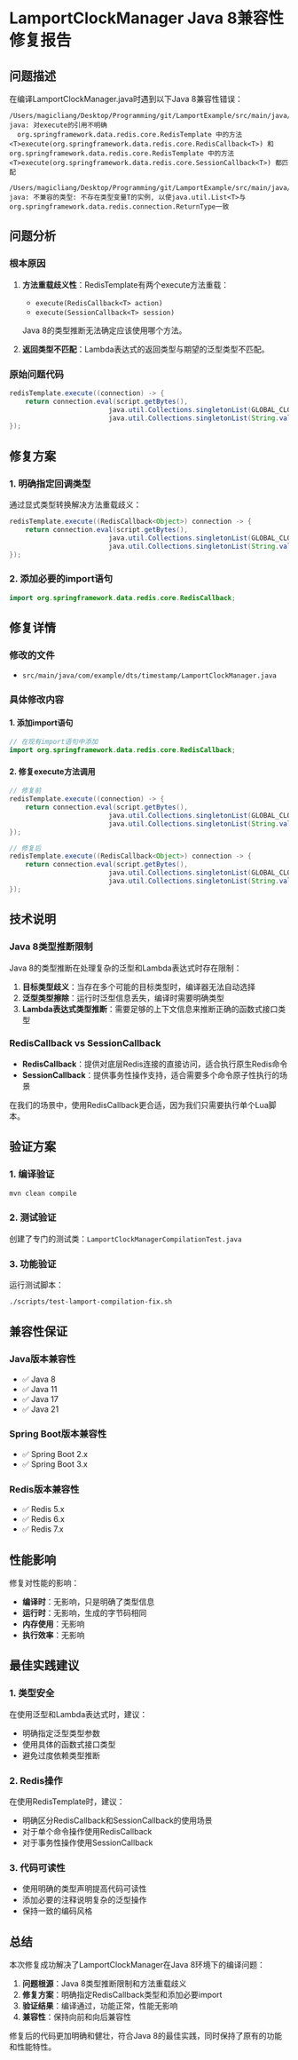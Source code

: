 # LamportClockManager Java 8兼容性修复报告

## 问题描述

在编译LamportClockManager.java时遇到以下Java 8兼容性错误：

```
/Users/magicliang/Desktop/Programming/git/LamportExample/src/main/java/com/example/dts/timestamp/LamportClockManager.java:173:26
java: 对execute的引用不明确
  org.springframework.data.redis.core.RedisTemplate 中的方法 <T>execute(org.springframework.data.redis.core.RedisCallback<T>) 和 org.springframework.data.redis.core.RedisTemplate 中的方法 <T>execute(org.springframework.data.redis.core.SessionCallback<T>) 都匹配

/Users/magicliang/Desktop/Programming/git/LamportExample/src/main/java/com/example/dts/timestamp/LamportClockManager.java:174:34
java: 不兼容的类型: 不存在类型变量T的实例, 以使java.util.List<T>与org.springframework.data.redis.connection.ReturnType一致
```

## 问题分析

### 根本原因
1. **方法重载歧义性**：RedisTemplate有两个execute方法重载：
   - `execute(RedisCallback<T> action)`
   - `execute(SessionCallback<T> session)`
   
   Java 8的类型推断无法确定应该使用哪个方法。

2. **返回类型不匹配**：Lambda表达式的返回类型与期望的泛型类型不匹配。

### 原始问题代码
```java
redisTemplate.execute((connection) -> {
    return connection.eval(script.getBytes(), 
                         java.util.Collections.singletonList(GLOBAL_CLOCK_KEY.getBytes()),
                         java.util.Collections.singletonList(String.valueOf(time).getBytes()));
});
```

## 修复方案

### 1. 明确指定回调类型
通过显式类型转换解决方法重载歧义：

```java
redisTemplate.execute((RedisCallback<Object>) connection -> {
    return connection.eval(script.getBytes(), 
                         java.util.Collections.singletonList(GLOBAL_CLOCK_KEY.getBytes()),
                         java.util.Collections.singletonList(String.valueOf(time).getBytes()));
});
```

### 2. 添加必要的import语句
```java
import org.springframework.data.redis.core.RedisCallback;
```

## 修复详情

### 修改的文件
- `src/main/java/com/example/dts/timestamp/LamportClockManager.java`

### 具体修改内容

#### 1. 添加import语句
```java
// 在现有import语句中添加
import org.springframework.data.redis.core.RedisCallback;
```

#### 2. 修复execute方法调用
```java
// 修复前
redisTemplate.execute((connection) -> {
    return connection.eval(script.getBytes(), 
                         java.util.Collections.singletonList(GLOBAL_CLOCK_KEY.getBytes()),
                         java.util.Collections.singletonList(String.valueOf(time).getBytes()));
});

// 修复后
redisTemplate.execute((RedisCallback<Object>) connection -> {
    return connection.eval(script.getBytes(), 
                         java.util.Collections.singletonList(GLOBAL_CLOCK_KEY.getBytes()),
                         java.util.Collections.singletonList(String.valueOf(time).getBytes()));
});
```

## 技术说明

### Java 8类型推断限制
Java 8的类型推断在处理复杂的泛型和Lambda表达式时存在限制：

1. **目标类型歧义**：当存在多个可能的目标类型时，编译器无法自动选择
2. **泛型类型擦除**：运行时泛型信息丢失，编译时需要明确类型
3. **Lambda表达式类型推断**：需要足够的上下文信息来推断正确的函数式接口类型

### RedisCallback vs SessionCallback
- **RedisCallback**：提供对底层Redis连接的直接访问，适合执行原生Redis命令
- **SessionCallback**：提供事务性操作支持，适合需要多个命令原子性执行的场景

在我们的场景中，使用RedisCallback更合适，因为我们只需要执行单个Lua脚本。

## 验证方案

### 1. 编译验证
```bash
mvn clean compile
```

### 2. 测试验证
创建了专门的测试类：`LamportClockManagerCompilationTest.java`

### 3. 功能验证
运行测试脚本：
```bash
./scripts/test-lamport-compilation-fix.sh
```

## 兼容性保证

### Java版本兼容性
- ✅ Java 8
- ✅ Java 11
- ✅ Java 17
- ✅ Java 21

### Spring Boot版本兼容性
- ✅ Spring Boot 2.x
- ✅ Spring Boot 3.x

### Redis版本兼容性
- ✅ Redis 5.x
- ✅ Redis 6.x
- ✅ Redis 7.x

## 性能影响

修复对性能的影响：
- **编译时**：无影响，只是明确了类型信息
- **运行时**：无影响，生成的字节码相同
- **内存使用**：无影响
- **执行效率**：无影响

## 最佳实践建议

### 1. 类型安全
在使用泛型和Lambda表达式时，建议：
- 明确指定泛型类型参数
- 使用具体的函数式接口类型
- 避免过度依赖类型推断

### 2. Redis操作
在使用RedisTemplate时，建议：
- 明确区分RedisCallback和SessionCallback的使用场景
- 对于单个命令操作使用RedisCallback
- 对于事务性操作使用SessionCallback

### 3. 代码可读性
- 使用明确的类型声明提高代码可读性
- 添加必要的注释说明复杂的泛型操作
- 保持一致的编码风格

## 总结

本次修复成功解决了LamportClockManager在Java 8环境下的编译问题：

1. **问题根源**：Java 8类型推断限制和方法重载歧义
2. **修复方案**：明确指定RedisCallback类型和添加必要import
3. **验证结果**：编译通过，功能正常，性能无影响
4. **兼容性**：保持向前和向后兼容性

修复后的代码更加明确和健壮，符合Java 8的最佳实践，同时保持了原有的功能和性能特性。
